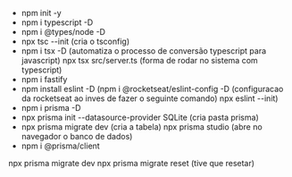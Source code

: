 * npm init -y
* npm i typescript -D
* npm i @types/node -D
* npx tsc --init (cria o tsconfig)
* npm i tsx -D (automatiza o processo de conversão typescript para javascript)
npx tsx src/server.ts (forma de rodar no sistema com typescript)
* npm i fastify
* npm install eslint -D  (npm i @rocketseat/eslint-config -D (configuracao da rocketseat ao inves de fazer o seguinte comando)  npx eslint --init)
* npm i prisma -D 
* npx prisma init --datasource-provider SQLite (cria pasta prisma)
* npx prisma migrate dev (cria a tabela)
npx prisma studio (abre no navegador o banco de dados)
* npm i @prisma/client

npx prisma migrate dev
npx prisma migrate reset (tive que resetar)